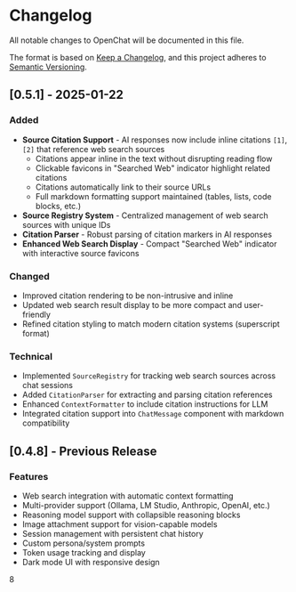 # Changelog

All notable changes to OpenChat will be documented in this file.

The format is based on [Keep a Changelog](https://keepachangelog.com/en/1.0.0/),
and this project adheres to [Semantic Versioning](https://semver.org/spec/v2.0.0.html).

## [0.5.1] - 2025-01-22

### Added
- **Source Citation Support** - AI responses now include inline citations `[1]`, `[2]` that reference web search sources
  - Citations appear inline in the text without disrupting reading flow
  - Clickable favicons in "Searched Web" indicator highlight related citations
  - Citations automatically link to their source URLs
  - Full markdown formatting support maintained (tables, lists, code blocks, etc.)
- **Source Registry System** - Centralized management of web search sources with unique IDs
- **Citation Parser** - Robust parsing of citation markers in AI responses
- **Enhanced Web Search Display** - Compact "Searched Web" indicator with interactive source favicons

### Changed
- Improved citation rendering to be non-intrusive and inline
- Updated web search result display to be more compact and user-friendly
- Refined citation styling to match modern citation systems (superscript format)

### Technical
- Implemented `SourceRegistry` for tracking web search sources across chat sessions
- Added `CitationParser` for extracting and parsing citation references
- Enhanced `ContextFormatter` to include citation instructions for LLM
- Integrated citation support into `ChatMessage` component with markdown compatibility

## [0.4.8] - Previous Release

### Features
- Web search integration with automatic context formatting
- Multi-provider support (Ollama, LM Studio, Anthropic, OpenAI, etc.)
- Reasoning model support with collapsible reasoning blocks
- Image attachment support for vision-capable models
- Session management with persistent chat history
- Custom persona/system prompts
- Token usage tracking and display
- Dark mode UI with responsive design

8
